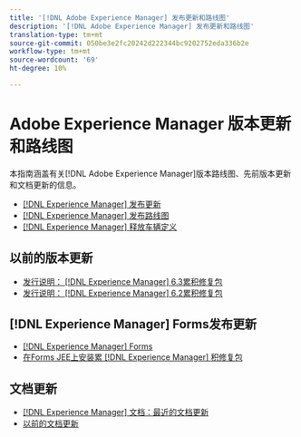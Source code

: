 ```yaml
---
title: '[!DNL Adobe Experience Manager] 发布更新和路线图'
description: '[!DNL Adobe Experience Manager] 发布更新和路线图'
translation-type: tm+mt
source-git-commit: 050be3e2fc20242d222344bc9202752eda336b2e
workflow-type: tm+mt
source-wordcount: '69'
ht-degree: 10%

---
```



# Adobe Experience Manager 版本更新和路线图

本指南涵盖有关[!DNL Adobe Experience Manager]版本路线图、先前版本更新和文档更新的信息。

* [[!DNL Experience Manager] 发布更新](aem-releases-updates.md)
* [[!DNL Experience Manager] 发布路线图](update-releases-roadmap.md)
* [[!DNL Experience Manager] 释放车辆定义](update-release-vehicle-definitions.md)

## 以前的版本更新

* [发行说明： [!DNL Experience Manager] 6.3累积修复包](release-notes-aem-6-3-cumulative-fix-pack.md)
* [发行说明： [!DNL Experience Manager] 6.2累积修复包](release-notes-aem-6-2-cumulative-fix-pack.md)

## [!DNL Experience Manager] Forms发布更新

* [[!DNL Experience Manager] Forms](aem-forms-releases.md)
* [在Forms JEE上安装累 [!DNL Experience Manager] 积修复包](install-cfp-aem-forms-jee.md)

## 文档更新

* [[!DNL Experience Manager] 文档：最近的文档更新](documentation-updates.md)
* [以前的文档更新](previous-documentation-updates.md)
